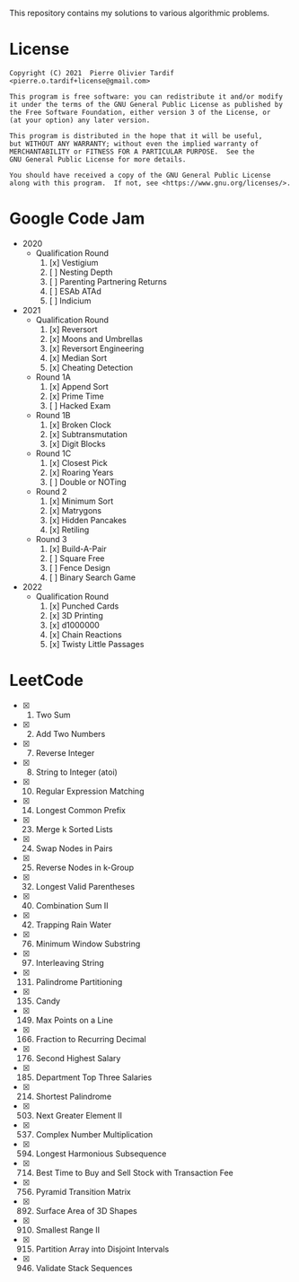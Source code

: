 This repository contains my solutions to various algorithmic problems.

# License

```
Copyright (C) 2021  Pierre Olivier Tardif <pierre.o.tardif+license@gmail.com>

This program is free software: you can redistribute it and/or modify
it under the terms of the GNU General Public License as published by
the Free Software Foundation, either version 3 of the License, or
(at your option) any later version.

This program is distributed in the hope that it will be useful,
but WITHOUT ANY WARRANTY; without even the implied warranty of
MERCHANTABILITY or FITNESS FOR A PARTICULAR PURPOSE.  See the
GNU General Public License for more details.

You should have received a copy of the GNU General Public License
along with this program.  If not, see <https://www.gnu.org/licenses/>.
```

# Google Code Jam

- 2020
	- Qualification Round
		1. [x] Vestigium
		2. [ ] Nesting Depth
		3. [ ] Parenting Partnering Returns
		4. [ ] ESAb ATAd
		5. [ ] Indicium
- 2021
	- Qualification Round
		1. [x] Reversort
		2. [x] Moons and Umbrellas
		3. [x] Reversort Engineering
		4. [x] Median Sort
		5. [x] Cheating Detection
	- Round 1A
		1. [x] Append Sort
		2. [x] Prime Time
		3. [ ] Hacked Exam
	- Round 1B
		1. [x] Broken Clock
		2. [x] Subtransmutation
		3. [x] Digit Blocks
	- Round 1C
		1. [x] Closest Pick
		2. [x] Roaring Years
		3. [ ] Double or NOTing
	- Round 2
		1. [x] Minimum Sort
		2. [x] Matrygons
		3. [x] Hidden Pancakes
		4. [x] Retiling
	- Round 3
		1. [x] Build-A-Pair
		2. [ ] Square Free
		3. [ ] Fence Design
		4. [ ] Binary Search Game
- 2022
	- Qualification Round
		1. [x] Punched Cards
		2. [x] 3D Printing
		3. [x] d1000000
		4. [x] Chain Reactions
		5. [x] Twisty Little Passages

# LeetCode

- [x] 1. Two Sum
- [x] 2. Add Two Numbers
- [x] 7. Reverse Integer
- [x] 8. String to Integer (atoi)
- [x] 10. Regular Expression Matching
- [x] 14. Longest Common Prefix
- [x] 23. Merge k Sorted Lists
- [x] 24. Swap Nodes in Pairs
- [x] 25. Reverse Nodes in k-Group
- [x] 32. Longest Valid Parentheses
- [x] 40. Combination Sum II
- [x] 42. Trapping Rain Water
- [x] 76. Minimum Window Substring
- [x] 97. Interleaving String
- [x] 131. Palindrome Partitioning
- [x] 135. Candy
- [x] 149. Max Points on a Line
- [x] 166. Fraction to Recurring Decimal
- [x] 176. Second Highest Salary
- [x] 185. Department Top Three Salaries
- [x] 214. Shortest Palindrome
- [x] 503. Next Greater Element II
- [x] 537. Complex Number Multiplication
- [x] 594. Longest Harmonious Subsequence
- [x] 714. Best Time to Buy and Sell Stock with Transaction Fee
- [x] 756. Pyramid Transition Matrix
- [x] 892. Surface Area of 3D Shapes
- [x] 910. Smallest Range II
- [x] 915. Partition Array into Disjoint Intervals
- [x] 946. Validate Stack Sequences

